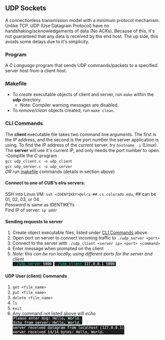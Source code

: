 ## UDP Sockets
A connectionless transmission model with a minimum protocol mechanism. Unlike TCP, UDP (Use Datagram Protocol) have no handshaking/acknowledgements of data (No ACKs). Because of this, it's not guaranteed that any data is received by the end host. The up side, this avoids some delays due to it's simplicity.

### Program
A *C Language* program that sends UDP commands/packets to a specified server host from a client host.

### Makefile
- To *create* executable objects of client and server, run `make` within the **udp** directory.
  - Note: Compiler warning messages are disabled.
- To *remove/clean* objects created, run `make clean`.

### CLI Commands
The **client** executable file takes two command line arguments. The first is the IP address, and the second is the port number the server application is using. To find the IP address of the current server, try `hostname -i` (Linux). The **server** will use it's current IP, and only needs the port number to open.  
  -Complile the *C*-program  
    `gcc udp_client.c -o udp_client`  
    `gcc udp_server.c -o udp_server`  
    *OR* run [makefile](#makefile) commands (details in section above)  

#### Connect to one of CUB's elra servers:
SSH into Linux VM: `ssh <IDENTIKEY>@elra-##.cs.colorado.edu`, ## can be 01, 02, 03, or 04  
*Password* is same as IDENTIKEYs  
Find IP of server: `ip addr`  

#### Sending requests to server
  1. Create object executable files, listed under [CLI Commands](#clicommands) above.
  2. Open port on server to connect incoming traffic to `./udp_server <port>`
  3. Connect to the server with  `./udp_client <server ip> <port> <command>`
  4. Enter message when prompted on the client  
  5. *Note: this can be run locally, using different ports for the server and client*  
    ![server connection](./sample_data/udp_server_connection.png)  ![client connection](./sample_data/udp_client_connection.png)

#### UDP User (client) Commands
  1. `get <file_name>`
  2. `put <file_name>`
  3. `delete <file_name>`
  4. `ls`
  5. `exit`
  6. Any command not listed above will *echo*  
    ![client echo](./sample_data/udp_client_echo.png)  ![server echo](./sample_data/udp_server_echo.png)
